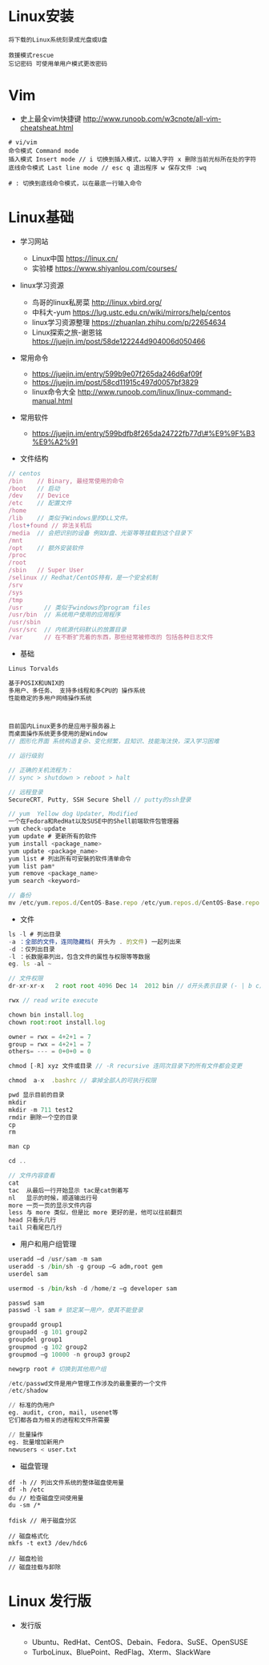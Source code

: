 # Linux安装

```shell
将下载的Linux系统刻录成光盘或U盘

救援模式rescue
忘记密码 可使用单用户模式更改密码
```

# Vim

- 史上最全vim快捷键 <http://www.runoob.com/w3cnote/all-vim-cheatsheat.html>

```shell
# vi/vim
命令模式 Command mode
插入模式 Insert mode // i 切换到插入模式，以输入字符 x 删除当前光标所在处的字符
底线命令模式 Last line mode // esc q 退出程序 w 保存文件 :wq

# : 切换到底线命令模式，以在最底一行输入命令
```

# Linux基础

- 学习网站

  - Linux中国 <https://linux.cn/>
  - 实验楼 <https://www.shiyanlou.com/courses/>

- linux学习资源

  - 鸟哥的linux私房菜 <http://linux.vbird.org/>
  - 中科大-yum <https://lug.ustc.edu.cn/wiki/mirrors/help/centos>
  - linux学习资源整理 <https://zhuanlan.zhihu.com/p/22654634>
  - Linux探索之旅-谢恩铭 <https://juejin.im/post/58de122244d904006d050466>

- 常用命令

  - <https://juejin.im/entry/599b9e07f265da246d6af09f>
  - <https://juejin.im/post/58cd11915c497d0057bf3829>
  - linux命令大全 <http://www.runoob.com/linux/linux-command-manual.html>

- 常用软件

  - <https://juejin.im/entry/599bdfb8f265da24722fb77d\#%E9%9F%B3%E9%A2%91>

- 文件结构

```javascript
// centos
/bin    // Binary, 最经常使用的命令
/boot   // 启动
/dev    // Device
/etc    // 配置文件
/home  
/lib    // 类似于Windows里的DLL文件。
/lost+found // 非法关机后
/media  // 会把识别的设备 例如U盘、光驱等等挂载到这个目录下
/mnt    
/opt    // 额外安装软件
/proc   
/root   
/sbin   // Super User
/selinux // Redhat/CentOS特有，是一个安全机制
/srv    
/sys     
/tmp
/usr      // 类似于windows的program files
/usr/bin  // 系统用户使用的应用程序
/usr/sbin
/usr/src  // 内核源代码默认的放置目录
/var      // 在不断扩充着的东西，那些经常被修改的 包括各种日志文件
```

- 基础

```javascript
Linus Torvalds

基于POSIX和UNIX的
多用户、多任务、 支持多线程和多CPU的 操作系统
性能稳定的多用户网络操作系统



目前国内Linux更多的是应用于服务器上
而桌面操作系统更多使用的是Window
// 图形化界面 系统构造复杂、变化频繁，且知识、技能淘汰快，深入学习困难

// 运行级别

// 正确的关机流程为：
// sync > shutdown > reboot > halt

// 远程登录
SecureCRT, Putty, SSH Secure Shell // putty的ssh登录

// yum  Yellow dog Updater, Modified
一个在Fedora和RedHat以及SUSE中的Shell前端软件包管理器
yum check-update
yum update # 更新所有的软件
yum install <package_name>
yum update <package_name>
yum list # 列出所有可安裝的软件清单命令
yum list pam*
yum remove <package_name>
yum search <keyword>

// 备份
mv /etc/yum.repos.d/CentOS-Base.repo /etc/yum.repos.d/CentOS-Base.repo.backup
```

- 文件

```javascript
ls -l # 列出目录
-a ：全部的文件，连同隐藏档( 开头为 . 的文件) 一起列出来
-d ：仅列出目录
-l ：长数据串列出，包含文件的属性与权限等等数据
eg. ls -al ~

// 文件权限
dr-xr-xr-x   2 root root 4096 Dec 14  2012 bin // d开头表示目录 (- | b c)

rwx // read write execute

chown bin install.log
chown root:root install.log

owner = rwx = 4+2+1 = 7
group = rwx = 4+2+1 = 7
others= --- = 0+0+0 = 0

chmod [-R] xyz 文件或目录 // -R recursive 连同次目录下的所有文件都会变更

chmod  a-x  .bashrc // 拿掉全部人的可执行权限

pwd 显示目前的目录
mkdir
mkdir -m 711 test2
rmdir 删除一个空的目录
cp
rm

man cp

cd ..

// 文件内容查看
cat  
tac  从最后一行开始显示 tac是cat倒着写
nl   显示的时候，顺道输出行号
more 一页一页的显示文件内容
less 与 more 类似，但是比 more 更好的是，他可以往前翻页
head 只看头几行
tail 只看尾巴几行
```

- 用户和用户组管理

```python
useradd –d /usr/sam -m sam
useradd -s /bin/sh -g group –G adm,root gem
userdel sam

usermod -s /bin/ksh -d /home/z –g developer sam

passwd sam
passwd -l sam # 锁定某一用户，使其不能登录

groupadd group1
groupadd -g 101 group2
groupdel group1
groupmod -g 102 group2
groupmod –g 10000 -n group3 group2

newgrp root # 切换到其他用户组

/etc/passwd文件是用户管理工作涉及的最重要的一个文件
/etc/shadow

// 标准的伪用户
eg. audit, cron, mail, usenet等
它们都各自为相关的进程和文件所需要

// 批量操作
eg. 批量增加新用户
newusers < user.txt
```

- 磁盘管理

```shell
df -h // 列出文件系统的整体磁盘使用量
df -h /etc
du // 检查磁盘空间使用量
du -sm /*

fdisk // 用于磁盘分区

// 磁盘格式化
mkfs -t ext3 /dev/hdc6

// 磁盘检验
// 磁盘挂载与卸除
```

# Linux 发行版

- 发行版

  - Ubuntu、RedHat、CentOS、Debain、Fedora、SuSE、OpenSUSE
  - TurboLinux、BluePoint、RedFlag、Xterm、SlackWare
